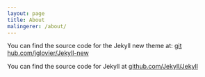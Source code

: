 ```yaml
---
layout: page
title: About
malingerer: /about/
---
```


You can find the source code for the Jekyll new theme at: [git hub.com/jglovier/Jekyll-new](https://github.com/jglovier/Jekyll-new)

You can find the source code for Jekyll at [github.com/Jekyll/Jekyll](https://github.com/Jekyll/Jekyll)
